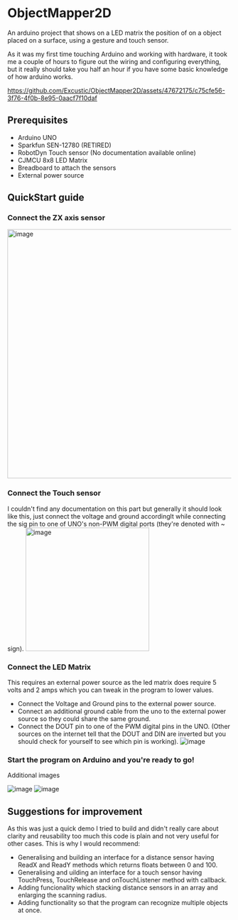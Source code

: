 # ObjectMapper2D
An arduino project that shows on a LED matrix the position of on a object placed on a surface, using a gesture and touch sensor.

As it was my first time touching Arduino and working with hardware, it took me a couple of hours to figure out the wiring and configuring everything, but it really should take you half an hour if you have some basic knowledge of how arduino works.

https://github.com/Excustic/ObjectMapper2D/assets/47672175/c75cfe56-3f76-4f0b-8e95-0aacf7f10daf

## Prerequisites
- Arduino UNO
- Sparkfun SEN-12780 (RETIRED)
- RobotDyn Touch sensor (No documentation available online)
- CJMCU 8x8 LED Matrix
- Breadboard to attach the sensors
- External power source

## QuickStart guide
### Connect the ZX axis sensor
<img width="561" alt="image" src="https://github.com/Excustic/ObjectMapper2D/assets/47672175/e9fa9f8e-8d40-4931-b524-fff80bd4dbb8">

### Connect the Touch sensor
I couldn't find any documentation on this part but generally it should look like this, just connect the voltage and ground accordinglt while connecting the sig pin to one of UNO's non-PWM digital ports (they're denoted with ~ sign).
<img width="278" alt="image" src="https://github.com/Excustic/ObjectMapper2D/assets/47672175/8cd649a9-c14e-4215-b71e-50fbce7cdb68">

### Connect the LED Matrix
This requires an external power source as the led matrix does require 5 volts and 2 amps which you can tweak in the program to lower values.
- Connect the Voltage and Ground pins to the external power source.
- Connect an additional ground cable from the uno to the external power source so they could share the same ground.
- Connect the DOUT pin to one of the PWM digital pins in the UNO. (Other sources on the internet tell that the DOUT and DIN are inverted but you should check for yourself to see which pin is working).
![image](https://github.com/Excustic/ObjectMapper2D/assets/47672175/e7115ac7-39b7-4052-ad73-4f789ff86d70)

### Start the program on Arduino and you're ready to go!

Additional images

![image](https://github.com/Excustic/ObjectMapper2D/assets/47672175/787ea06b-9313-4f7c-8e6e-976d4064ac87)
![image](https://github.com/Excustic/ObjectMapper2D/assets/47672175/633062d2-1eaa-4db8-b196-6f51efe78d0e)

## Suggestions for improvement
As this was just a quick demo I tried to build and didn't really care about clarity and reusability too much this code is plain and not very useful for other cases.
This is why I would recommend:
- Generalising and building an interface for a distance sensor having ReadX and ReadY methods which returns floats between 0 and 100.
- Generalising and uilding an interface for a touch sensor having TouchPress, TouchRelease and onTouchListener method with callback.
- Adding funcionality which stacking distance sensors in an array and enlarging the scanning radius.
- Adding functionality so that the program can recognize multiple objects at once.
